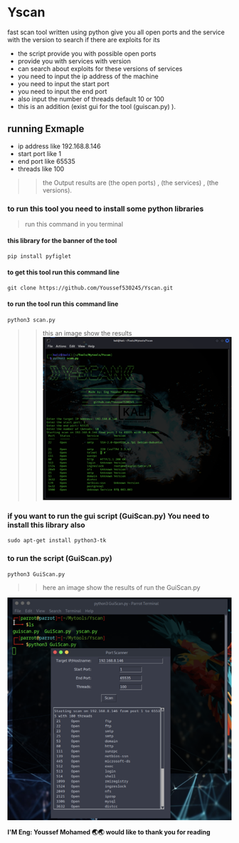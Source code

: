 # Yscan
fast scan tool written using python give you all open ports and the service with the version to search if there are exploits for its
- the script provide you with possible open ports
- provide you with services with version
- can search about exploits for these versions of services
- you need to input the ip address of the machine
- you need to input the start port
- you need to input the end port
- also input the number of threads default 10 or 100
- this is an addition (exist gui for the tool (guiscan.py) ).
  
## running Exmaple
- ip address like 192.168.8.146
- start port like 1
- end port like 65535
- threads like 100
  
>> the Output results are (the open ports) , (the services) , (the versions).


### to run this tool you need to install some python libraries 

> run this command in you terminal


#### this library for the banner of the tool 
```
pip install pyfiglet
```
#### to get this tool run this command line
```
git clone https://github.com/Youssef530245/Yscan.git
```

#### to run the tool run this command line 
```
python3 scan.py
```
>> this an image show the results
![Yscan](https://github.com/Youssef530245/Yscan/blob/main/photo.png?raw=true "photo.png")


### if you want to run the gui script (GuiScan.py) You need to install this library also
```
sudo apt-get install python3-tk
```
### to run the script (GuiScan.py)
```
python3 GuiScan.py
```
>> here an image show the results of run the GuiScan.py

![Yscan](https://github.com/Youssef530245/Yscan/blob/main/gui.png?raw=true "gui.png")



**I'M Eng: Youssef Mohamed 🌏🌏 would like to thank you for reading**
